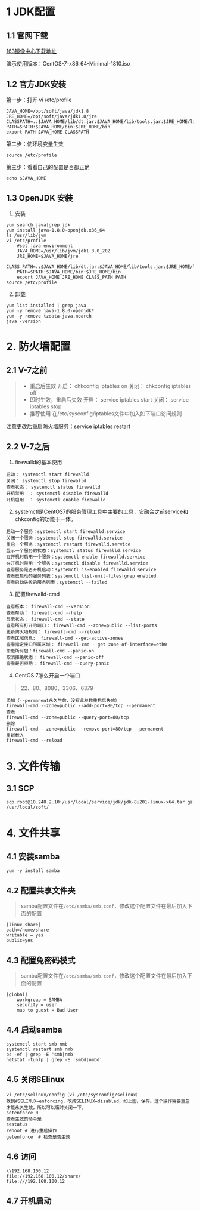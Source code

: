 # 1 JDK配置

## 1.1 官网下载

[163镜像中心下载地址](http://mirrors.163.com/)

演示使用版本：CentOS-7-x86_64-Minimal-1810.iso

## 1.2 官方JDK安装

第一步：打开	vi /etc/profile

```properties
JAVA_HOME=/opt/soft/java/jdk1.8
JRE_HOME=/opt/soft/java/jdk1.8/jre
CLASSPATH=.:$JAVA_HOME/lib/dt.jar:$JAVA_HOME/lib/tools.jar:$JRE_HOME/lib
PATH=$PATH:$JAVA_HOME/bin:$JRE_HOME/bin
export PATH JAVA_HOME CLASSPATH
```

第二步：使环境变量生效

```properties
source /etc/profile
```

第三步：看看自己的配置是否都正确

```properties
echo $JAVA_HOME
```

## 1.3 OpenJDK 安装

1. 安装

```properties
yum search java|grep jdk
yum install java-1.8.0-openjdk.x86_64
ls /usr/lib/jvm
vi /etc/profile
	#set java environment
	JAVA_HOME=/usr/lib/jvm/jdk1.8.0_202
	JRE_HOME=$JAVA_HOME/jre
	CLASS_PATH=.:$JAVA_HOME/lib/dt.jar:$JAVA_HOME/lib/tools.jar:$JRE_HOME/lib
	PATH=$PATH:$JAVA_HOME/bin:$JRE_HOME/bin
	export JAVA_HOME JRE_HOME CLASS_PATH PATH
source /etc/profile
```

2. 卸载

```properties
yum list installed | grep java
yum -y remove java-1.8.0-openjdk*
yum -y remove tzdata-java.noarch
java -version
```

# 2. 防火墙配置

## 2.1 V-7之前

> + 重启后生效
>   开启： chkconfig iptables on
>   关闭： chkconfig iptables off
> + 即时生效，重启后失效
>   开启： service iptables start
>   关闭： service iptables stop
> + 推荐使用
>   在/etc/sysconfig/iptables文件中加入如下端口访问规则

注意更改后重启防火墙服务：service iptables restart

## 2.2 V-7之后

1. firewalld的基本使用

```properties
启动： systemctl start firewalld
关闭： systemctl stop firewalld
查看状态： systemctl status firewalld
开机禁用  ： systemctl disable firewalld
开机启用  ： systemctl enable firewalld
```

2. systemctl是CentOS7的服务管理工具中主要的工具，它融合之前service和chkconfig的功能于一体。

```properties
启动一个服务：systemctl start firewalld.service
关闭一个服务：systemctl stop firewalld.service
重启一个服务：systemctl restart firewalld.service
显示一个服务的状态：systemctl status firewalld.service
在开机时启用一个服务：systemctl enable firewalld.service
在开机时禁用一个服务：systemctl disable firewalld.service
查看服务是否开机启动：systemctl is-enabled firewalld.service
查看已启动的服务列表：systemctl list-unit-files|grep enabled
查看启动失败的服务列表：systemctl --failed
```

3. 配置firewalld-cmd

```properties
查看版本： firewall-cmd --version
查看帮助： firewall-cmd --help
显示状态： firewall-cmd --state
查看所有打开的端口： firewall-cmd --zone=public --list-ports
更新防火墙规则： firewall-cmd --reload
查看区域信息:  firewall-cmd --get-active-zones
查看指定接口所属区域： firewall-cmd --get-zone-of-interface=eth0
拒绝所有包：firewall-cmd --panic-on
取消拒绝状态： firewall-cmd --panic-off
查看是否拒绝： firewall-cmd --query-panic
```

4. CentOS 7怎么开启一个端口

> 22、80、8080、3306、6379

```properties
添加（--permanent永久生效，没有此参数重启后失效）
firewall-cmd --zone=public --add-port=80/tcp --permanent
查看
firewall-cmd --zone=public --query-port=80/tcp
删除
firewall-cmd --zone=public --remove-port=80/tcp --permanent
重新载入
firewall-cmd --reload
```

# 3. 文件传输

## 3.1 SCP

```properties
scp root@10.248.2.10:/usr/local/service/jdk/jdk-8u201-linux-x64.tar.gz /usr/local/soft/
```

# 4. 文件共享

## 4.1 安装samba

```properties
yum -y install samba
```

## 4.2 配置共享文件夹

> samba配置文件在`/etc/samba/smb.conf`，修改这个配置文件在最后加入下面的配置

```properties
[linux_share]
path=/home/share
writable = yes
public=yes
```

## 4.3 配置免密码模式

> samba配置文件在`/etc/samba/smb.conf`，修改这个配置文件在最后加入下面的配置

```properties
[global]
	workgroup = SAMBA
	security = user
	map to guest = Bad User
```

## 4.4 启动samba

```properties
systemctl start smb nmb
systemctl restart smb nmb
ps -ef | grep -E 'smb|nmb'
netstat -tunlp | grep -E 'smbd|nmbd'
```

## 4.5 关闭SElinux

```properties
vi /etc/selinux/config（vi /etc/sysconfig/selinux）
找到#SELINUX=enforcing，改成SELINUX=disabled，如上图，保存。这个操作需要重启
才能永久生效，所以可以临时关闭一下。
setenforce 0
查看生效的命令是
sestatus
reboot # 进行重启操作
getenforce  # 检查是否生效
```

## 4.6 访问

```properties
\\192.168.100.12
file://192.168.100.12/share/
file:///192.168.100.12
```

## 4.7 开机启动